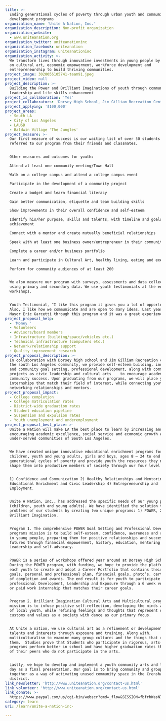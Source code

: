 ```yaml
---
title: >-
  Ending generational cycles of poverty through urban youth and community
  development programs 
organization_name: 'Unite A Nation, Inc.'
organization_description: Non-profit organization
organization_website:
  - www.uniteanation.org
organization_twitter: uniteanationinc
organization_facebook: uniteanation
organization_instagram: uniteanationinc
organization_activity: >-
  We transform lives through innovative investments in young people by focusing
  on cultural art, economic empowerment, workforce development and
  entrepreneurship to build thriving communities.
project_image: 3020056105741-team91.jpeg
project_video: null
project_description: >-
  Building the Power and Brilliant Imaginations of youth through community
  leadership and life skills enhancement
project_is_collaboration: 'Yes'
project_collaborators: 'Dorsey High School, Jim Gilliam Recreation Center'
project_applying: '$100,000'
project_areas:
  - South LA
  - City of Los Angeles
  - LAUSD
  - Baldwin Village 'The Jungles'
project_measure: >-
  Our first measure of success is our waiting list of over 50 students who are
  referred to our program from their friends and classmates.


  Other measures and outcomes for youth:

  Attend at least one community meeting/Town Hall

  Walk on a college campus and attend a college campus event

  Participate in the development of a community project

  Create a budget and learn financial literacy

  Gain better communication, etiquette and team building skills

  Show improvements in their overall confidence and self-esteem

  Identify his/her purpose, skills and talents, with timeline and goals of
  achievement

  Connect with a mentor and create mutually beneficial relationships

  Speak with at least one business owner/entrepreneur in their community

  Complete a career and/or business portfolio 

  Learn and participate in Cultural Art, healthy living, eating and exercise 

  Perform for community audiences of at least 200


  We also measure our program with surveys, assessments and data collection by
  using primary and secondary data. We use youth testimonials at the end of the
  workshops. 


  Youth Testimonial, “I like this program it gives you a lot of opportunity.
  Also, I like how we communicate and are open to many ideas. Last year I met
  Mayor Eric Garcetti through this program and it was a great experience.” Dayja
project_proposal_help:
  - 'Money '
  - Volunteers
  - Advisors/board members
  - Infrastructure (building/space/vehicles etc.)
  - Technical infrastructure (computers etc.)
  - Network/relationship support
  - Quality improvement research
project_proposal_description: >-
  In collaboration with Dorsey high school and Jim Gilliam Recreation center; in
  the south Los Angeles community, we provide self-esteem building, individual
  and community goal setting, professional development, along with community
  projects as civic leadership and cultural arts    to encourage academic and
  community success. Upon graduating from our programs, we will place youth in
  internships that match their field of interest, while connecting youth to
  networking relationships and mentors.
project_proposal_impact:
  - College completion
  - College matriculation rates
  - District-wide graduation rates
  - Student education pipeline
  - Suspension and expulsion rates
  - Youth unemployment and underemployment
project_proposal_best_place: >-
  Unite a Nation will make LA the best place to learn by increasing and
  encouraging academic excellence, social service and economic growth among
  under-served communities of South Los Angeles. 


  We have created unique innovative educational enrichment programs for
  children, youth and young adults, girls and boys, ages 8 – 24 to end
  generational cycles of poverty and provide youth the resources they need to
  shape them into productive members of society through our four level approach:


  1) Confidence and Communication 2) Healthy Relationships and Mentoring 3)
  Educational Enrichment and Civic Leadership 4) Entrepreneurship and
  Employment.


  Unite A Nation, Inc., has addressed the specific needs of our young people
  (children, youth and young adults). We have identified the solution to the
  problems of our students by creating two unique programs: 1) POWER, 2)
  Brilliant Imagination.


  Program 1. The comprehensive POWER Goal Setting and Professional Development
  programs mission is to build self-esteem, confidence, awareness and resiliency
  in young people, preparing them for positive relationships and successful
  futures through financial empowerment, history, education, mentoring and civic
  Leadership and self-advocacy. 


  POWER is a series of workshops offered year around at Dorsey High School.
  During the POWER program, with funding, we hope to provide the platform for
  each youth to create and adopt a Career Portfolio that contains their life
  goals, personal and professional plan, financial goals, photo’s, certificates
  of completion and awards. The end result is for youth to participate in
  professional Development, Leadership and Exposure through a 6 week volunteer
  or paid work internship that matches their career goals. 


  Program 2. Brilliant Imagination Cultural Arts and Multicultural program's
  mission is to infuse positive self-reflection, developing the minds and health
  of local youth, while refining feelings and thoughts that represent our
  customs and values as a society with dance as our primary focus.


  At Unite a nation, we use cultural art as a refinement or development of
  talents and interests through exposure and training. Along with,
  multiculturalism to examine many group cultures and the things that represent
  them.  Studies prove that Students who participate in rigorous, arts-based
  programs perform better in school and have higher graduation rates than that
  of their peers who do not participate in the arts.


  Lastly, we hope to develop and implement a youth community arts and leadership
  day as a final presentation. Our goal is to bring community and groups
  together as a way of activating unused community space in the Crenshaw
  district.
link_newsletter: 'http://www.uniteanation.org/contact-us.html'
link_volunteer: 'http://www.uniteanation.org/contact-us.html'
link_donate: >-
  https://www.paypal.com/us/cgi-bin/webscr?cmd=_flow&SESSION=fbfrbWasN7UwvAtj_S-thU6yPznNOUaBV_npeODH4Gi7Db_KGYaMrav24f8&dispatch=5885d80a13c0db1f8e263663d3faee8d4fe1dd75ca3bd4f11d72275b28239088
category: learn
uri: /learn/unite-a-nation-inc-

---
```

